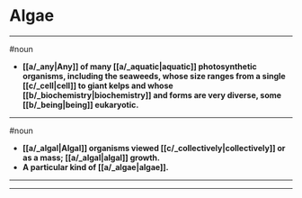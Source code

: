 # Algae
---
#noun
- **[[a/_any|Any]] of many [[a/_aquatic|aquatic]] photosynthetic organisms, including the seaweeds, whose size ranges from a single [[c/_cell|cell]] to giant kelps and whose [[b/_biochemistry|biochemistry]] and forms are very diverse, some [[b/_being|being]] eukaryotic.**
---
#noun
- **[[a/_algal|Algal]] organisms viewed [[c/_collectively|collectively]] or as a mass; [[a/_algal|algal]] growth.**
- **A particular kind of [[a/_algae|algae]].**
---
---
